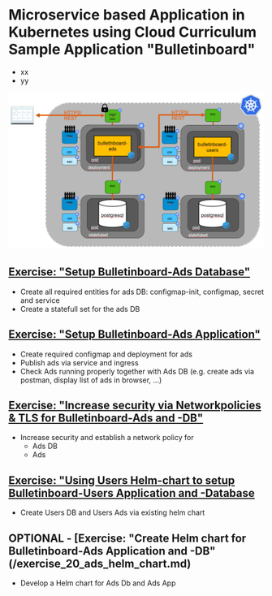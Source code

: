 # Microservice based Application in Kubernetes using Cloud Curriculum Sample Application "Bulletinboard"
- xx
- yy

<img src="images/k8s-bulletinboard-target-picture-detail-3.png" width="800" />

## [Exercise: "Setup Bulletinboard-Ads Database"](/exercise_01_ads_db.md)
- Create all required entities for ads DB: configmap-init, configmap, secret and service
- Create a statefull set for the ads DB


## [Exercise: "Setup Bulletinboard-Ads Application"](/exercise_02_ads_app.md)
- Create required configmap and deployment for ads
- Publish ads via service and ingress
- Check Ads running properly together with Ads DB (e.g. create ads via postman, display list of ads in browser, ...)

## [Exercise: "Increase security via Networkpolicies & TLS for Bulletinboard-Ads and -DB"](/exercise_05_ads_db_networkpolicy.md)
- Increase security and establish a network policy for
  - Ads DB
  - Ads

## [Exercise: "Using Users Helm-chart to setup Bulletinboard-Users Application and -Database](/exercise_08_users_app_and_db_by_helm.md)
- Create Users DB and Users Ads via existing helm chart


## OPTIONAL - [Exercise: "Create Helm chart for Bulletinboard-Ads Application and -DB"(/exercise_20_ads_helm_chart.md)
- Develop a Helm chart for Ads Db and Ads App


